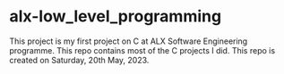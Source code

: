 # alx-low_level_programming
This project is my first project on C at ALX Software Engineering programme. This repo contains most of the C projects I did. This repo is created on Saturday, 20th May, 2023.
